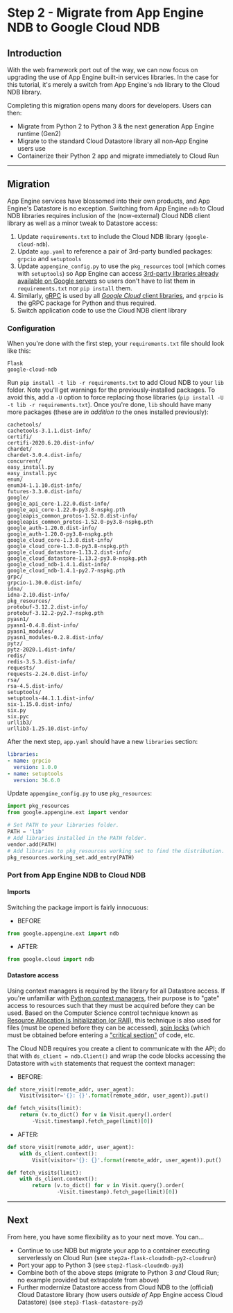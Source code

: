 # Step 2 - Migrate from App Engine NDB to Google Cloud NDB

## Introduction

With the web framework port out of the way, we can now focus on upgrading the use of App Engine built-in services libraries. In the case for this tutorial, it's merely a switch from App Engine's `ndb` library to the Cloud NDB library.

Completing this migration opens many doors for developers. Users can then:
- Migrate from Python 2 to Python 3 & the next generation App Engine runtime (Gen2)
- Migrate to the standard Cloud Datastore library all non-App Engine users use
- Containerize their Python 2 app and migrate immediately to Cloud Run

---

## Migration

App Engine services have blossomed into their own products, and App Engine's Datastore is no exception. Switching from App Engine `ndb` to Cloud NDB libraries requires inclusion of the (now-external) Cloud NDB client library as well as a minor tweak to Datastore access:

1. Update `requirements.txt` to include the Cloud NDB library (`google-cloud-ndb`).
1. Update `app.yaml` to reference a pair of 3rd-party bundled packages: `grpcio` and `setuptools`
1. Update `appengine_config.py` to use the `pkg_resources` tool (which comes with `setuptools`) so App Engine can access [3rd-party libraries already available on Google servers](https://cloud.google.com/appengine/docs/standard/python/tools/built-in-libraries-27) so users don't have to list them in `requirements.txt` nor `pip install` them.
1. Similarly, [gRPC](http://grpc.io) is used by all [*Google Cloud* client libraries](https://cloud.google.com/apis/docs/cloud-client-libraries), and `grpcio` is the gRPC package for Python and thus required.
1. Switch application code to use the Cloud NDB client library

### Configuration

When you're done with the first step, your `requirements.txt` file should look like this:

    Flask
    google-cloud-ndb

Run `pip install -t lib -r requirements.txt` to add Cloud NDB to your `lib` folder. Note you'll get warnings for the previously-installed packages. To avoid this, add a `-U` option to force replacing those libraries (`pip install -U -t lib -r requirements.txt`). Once you're done, `lib` should have many more packages (these are *in addition to* the ones installed previously):

    cachetools/
    cachetools-3.1.1.dist-info/
    certifi/
    certifi-2020.6.20.dist-info/
    chardet/
    chardet-3.0.4.dist-info/
    concurrent/
    easy_install.py
    easy_install.pyc
    enum/
    enum34-1.1.10.dist-info/
    futures-3.3.0.dist-info/
    google/
    google_api_core-1.22.0.dist-info/
    google_api_core-1.22.0-py3.8-nspkg.pth
    googleapis_common_protos-1.52.0.dist-info/
    googleapis_common_protos-1.52.0-py3.8-nspkg.pth
    google_auth-1.20.0.dist-info/
    google_auth-1.20.0-py3.8-nspkg.pth
    google_cloud_core-1.3.0.dist-info/
    google_cloud_core-1.3.0-py3.8-nspkg.pth
    google_cloud_datastore-1.13.2.dist-info/
    google_cloud_datastore-1.13.2-py3.8-nspkg.pth
    google_cloud_ndb-1.4.1.dist-info/
    google_cloud_ndb-1.4.1-py2.7-nspkg.pth
    grpc/
    grpcio-1.30.0.dist-info/
    idna/
    idna-2.10.dist-info/
    pkg_resources/
    protobuf-3.12.2.dist-info/
    protobuf-3.12.2-py2.7-nspkg.pth
    pyasn1/
    pyasn1-0.4.8.dist-info/
    pyasn1_modules/
    pyasn1_modules-0.2.8.dist-info/
    pytz/
    pytz-2020.1.dist-info/
    redis/
    redis-3.5.3.dist-info/
    requests/
    requests-2.24.0.dist-info/
    rsa/
    rsa-4.5.dist-info/
    setuptools/
    setuptools-44.1.1.dist-info/
    six-1.15.0.dist-info/
    six.py
    six.pyc
    urllib3/
    urllib3-1.25.10.dist-info/

After the next step, `app.yaml` should have a new `libraries` section:

```yml
libraries:
- name: grpcio
  version: 1.0.0
- name: setuptools
  version: 36.6.0
```

Update `appengine_config.py` to use `pkg_resources`:

```python
import pkg_resources
from google.appengine.ext import vendor

# Set PATH to your libraries folder.
PATH = 'lib'
# Add libraries installed in the PATH folder.
vendor.add(PATH)
# Add libraries to pkg_resources working set to find the distribution.
pkg_resources.working_set.add_entry(PATH)
```

### Port from App Engine NDB to Cloud NDB

#### Imports

Switching the package import is fairly innocuous:

- BEFORE

```python
from google.appengine.ext import ndb
```

- AFTER:

```python
from google.cloud import ndb
```

#### Datastore access

Using context managers is required by the library for all Datastore access. If you're unfamiliar with [Python context managers](https://docs.python.org/3/reference/datamodel.html#context-managers), their purpose is to "gate" access to resources such that they must be acquired before they can be used. Based on the Computer Science control technique known as [Resource Allocation Is Initialization (or RAII)](https://wikipedia.org/wiki/Resource_acquisition_is_initialization), this technique is also used for files (must be opened before they can be accessed), [spin locks](https://wikipedia.org/wiki/Spinlock) (which must be obtained before entering a ["critical section"](https://wikipedia.org/wiki/Critical_section) of code, etc.

The Cloud NDB requires you create a client to communicate with the API; do that with `ds_client = ndb.Client()` and wrap the code blocks accessing the Datastore with `with` statements that request the context manager:

- BEFORE:

```python
def store_visit(remote_addr, user_agent):
    Visit(visitor='{}: {}'.format(remote_addr, user_agent)).put()

def fetch_visits(limit):
    return (v.to_dict() for v in Visit.query().order(
        -Visit.timestamp).fetch_page(limit)[0])
```

- AFTER:

```python
def store_visit(remote_addr, user_agent):
    with ds_client.context():
        Visit(visitor='{}: {}'.format(remote_addr, user_agent)).put()

def fetch_visits(limit):
    with ds_client.context():
        return (v.to_dict() for v in Visit.query().order(
                -Visit.timestamp).fetch_page(limit)[0])
```

---

## Next

From here, you have some flexibility as to your next move. You can...

- Continue to use NDB but migrate your app to a container executing serverlessly on Cloud Run (see `step2a-flask-cloudndb-py2-cloudrun`)
- Port your app to Python 3 (see `step2-flask-cloudndb-py3`)
- Combine both of the above steps (migrate to Python 3 *and* Cloud Run; no example provided but extrapolate from above)
- Further modernize Datastore access from Cloud NDB to the (official) Cloud Datastore library (how users *outside of* App Engine access Cloud Datastore) (see `step3-flask-datastore-py2`)

